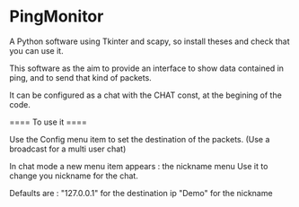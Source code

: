 PingMonitor
===========

A Python software using Tkinter and scapy, so install theses and check that you can use it.

This software as the aim to provide an interface to show data contained in ping, and to send that kind of packets.

It can be configured as a chat with the CHAT const, at the begining of the code.

==== To use it ====

Use the Config menu item to set the destination of the packets. 
(Use a broadcast for a multi user chat)

In chat mode a new menu item appears : the nickname menu
Use it to change you nickname for the chat. 

Defaults are :
    "127.0.0.1" for the destination ip
    "Demo" for the nickname

